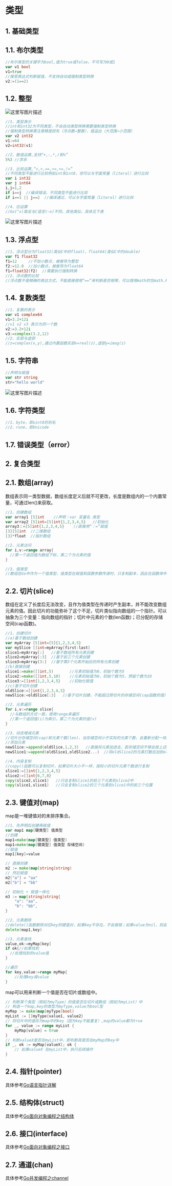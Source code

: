 # 类型

## 1. 基础类型

## 1.1. 布尔类型

```go
//布尔类型的关键字为bool,值为true或false，不可写为0或1
var v1 bool
v1=true
//接受表达式判断赋值，不支持自动或强制类型转换
v2:=(1==2)
```

## 1.2. 整型

 ![这里写图片描述](https://res.cloudinary.com/dqxtn0ick/image/upload/v1510578665/article/golang/basics/int.png)

```go
//1、类型表示
//int和int32为不同类型，不会自动类型转换需要强制类型转换
//强制类型转换需注意精度损失（浮点数→整数），值溢出（大范围→小范围）
var v2 int32
v1:=64
v2=int32(v1)

//2、数值运算,支持“+,-,*,/和%”
5%3 //求余

//3、比较运算,“<,>,==,>=,<=,!=”
//不同类型不能进行比较例如int和int8，但可以与字面常量（literal）进行比较
var i int32
var j int64
i,j=1,2
if i==j  //编译错误，不同类型不能进行比较
if i==1 || j==2  //编译通过，可以与字面常量（literal）进行比较

//4、位运算
//Go(^x)取反与C语言(~x)不同，其他类似，具体见下表
```

![这里写图片描述](https://res.cloudinary.com/dqxtn0ick/image/upload/v1510578663/article/golang/basics/bit-operation.png)

## 1.3. 浮点型

```go
//1、浮点型分为float32(类似C中的float)，float64(类似C中的double)
var f1 float32
f1=12     //不加小数点，被推导为整型
f2:=12.0  //加小数点，被推导为float64
f1=float32(f2)  //需要执行强制转换
//2、浮点数的比较
//浮点数不是精确的表达方式，不能直接使用“==”来判断是否相等，可以借用math的包math.Fdim 
```

## 1.4. 复数类型

```go
//1、复数的表示
var v1 complex64
v1=3.2+12i
//v1 v2 v3 表示为同一个数
v2:=3.2+12i
v3:=complex(3.2,12)
//2、实部与虚部
//z=complex(x,y),通过内置函数实部x=real(z),虚部y=imag(z)
```

## 1.5. 字符串

```go
//声明与赋值
var str string
str="hello world"
```

![这里写图片描述](https://res.cloudinary.com/dqxtn0ick/image/upload/v1510578664/article/golang/basics/string.png)

## 1.6. 字符类型

```go
//1、byte，即uint8的别名
//2、rune，即Unicode
```

## 1.7. 错误类型（error）

## 2. 复合类型

## 2.1. 数组(array)

数组表示同一类型数据，数组长度定义后就不可更改，长度是数组内的一个内置常量，可通过len()来获取。

```go
//1、创建数组
var array1 [5]int    //声明：var 变量名 类型
var array2 [5]int=[5]int{1,2,3,4,5}   //初始化
array3：=[5]int{1,2,3,4,5}    //直接用“：=”赋值
[3][5]int  //二维数组
[3]*float  //指针数组

//2、元素访问
for i,v:=range array{
  //第一个返回值为数组下标，第二个为元素的值
}

//3、值类型
//数组在Go中作为一个值类型，值类型在赋值和函数参数传递时，只复制副本，因此在函数体中并不能改变数组的内容，需用指针来改变数组的值。
```

## 2.2. 切片(slice)

​	数组在定义了长度后无法改变，且作为值类型在传递时产生副本，并不能改变数组元素的值。因此切片的功能弥补了这个不足，切片类似指向数组的一个指针。可以抽象为三个变量：指向数组的指针；切片中元素的个数(len函数)；已分配的存储空间(cap函数)。

```go
//1、创建切片
//a)基于数组创建
var myArray [5]int=[5]{1,2,3,4,5}
var mySlice []int=myArray[first:last]
slice1=myArray[:]   //基于数组所有元素创建
slice2=myArray[:3]  //基于前三个元素创建
slice3=myArray[3:]  //基于第3个元素开始后的所有元素创建
//b)直接创建
slice1:=make([]int,5)       //元素初始值为0，初始个数为5
slice2:=make([]int,5,10)    //元素初始值为0，初始个数为5，预留个数为10
slice3:=[]int{1,2,3,4,5}    //初始化赋值
//c)基于切片创建
oldSlice:=[]int{1,2,3,4,5}
newSlice:=oldSlice[:3]   //基于切片创建，不能超过原切片的存储空间(cap函数的值)

//2、元素遍历
for i,v:=range slice{
  //与数组的方式一致，使用range来遍历
  //第一个返回值(i)为索引，第二个为元素的值(v)
}

//3、动态增减元素
//切片分存储空间(cap)和元素个数(len)，当存储空间小于实际的元素个数，会重新分配一块原空间2倍的内存块，并将原数据复制到该内存块中，合理的分配存储空间可以以空间换时间，降低系统开销。
//添加元素
newSlice:=append(oldSlice,1,2,3)   //直接将元素加进去，若存储空间不够会按上述方式扩容。
newSlice1:=append(oldSlice1,oldSlice2...)  //将oldSlice2的元素打散后加到oldSlice1中，三个点不可省略。

//4、内容复制
//copy()函数可以复制切片，如果切片大小不一样，按较小的切片元素个数进行复制
slice1:=[]int{1,2,3,4,5}
slice2:=[]int{6,7,8}
copy(slice2,slice1)   //只会复制slice1的前三个元素到slice2中
copy(slice1,slice1)   //只会复制slice2的三个元素到slice1中的前三个位置
```

## 2.3. 键值对(map)

map是一堆键值对的未排序集合。

```go
//1、先声明后创建再赋值
var map1 map[键类型] 值类型
//创建
map1=make(map[键类型] 值类型)
map1=make(map[键类型] 值类型 存储空间)
//赋值
map1[key]=value

// 直接创建
m2 := make(map[string]string)
// 然后赋值
m2["a"] = "aa"
m2["b"] = "bb"

// 初始化 + 赋值一体化
m3 := map[string]string{
	"a": "aa",
	"b": "bb",
}

//2、元素删除
//delete()函数删除对应key的键值对，如果key不存在，不会报错；如果value为nil，则会抛出异常(panic)。
delete(map1,key)  

//3、元素查找
value,ok:=myMap[key]
if ok{//如果找到
  //处理找到的value值
}

//遍历
for key,value:=range myMap{
	//处理key或value
}
```
map可以用来判断一个值是否在切片或数组中。

```go
// 判断某个类型（假如为myType）的值是否在切片或数组（假如为myList）中
// 构造一个map,key的类型为myType,value为bool型
myMap := make(map[myType]bool)
myList := []myType{value1, value2}
// 将切片中的值存为map中的key（因为key不能重复）,map的value都为true
for _, value := range myList {
	myMap[value] = true
}
// 判断valueX是否在myList中，即判断其是否在myMap的key中
if _, ok := myMap[valueX]; ok {
	// 如果valueX 在myList中，执行后续操作
}
```

## 2.4. 指针(pointer)
具体参考[Go语言指针详解](http://blog.csdn.net/huwh_/article/details/77879970)

## 2.5. 结构体(struct)
具体参考[Go面向对象编程之结构体](http://blog.csdn.net/huwh_/article/details/53710495#t3)

## 2.6. 接口(interface)
具体参考[Go面向对象编程之接口](http://blog.csdn.net/huwh_/article/details/53710495#t8)

## 2.7. 通道(chan)
具体参考[Go并发编程之channel](http://blog.csdn.net/huwh_/article/details/74858134#t5)
